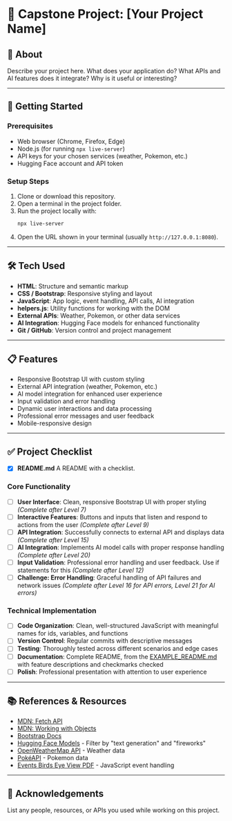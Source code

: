 # 🎯 Capstone Project: [Your Project Name]

## 📖 About  
Describe your project here. What does your application do? What APIs and AI features does it integrate? Why is it useful or interesting?  

---

## 🚀 Getting Started  

### Prerequisites  
- Web browser (Chrome, Firefox, Edge)  
- Node.js (for running `npx live-server`)  
- API keys for your chosen services (weather, Pokemon, etc.)
- Hugging Face account and API token

### Setup Steps  
1. Clone or download this repository.  
2. Open a terminal in the project folder.  
3. Run the project locally with:  
   ```bash
   npx live-server
   ```  
4. Open the URL shown in your terminal (usually `http://127.0.0.1:8080`).  

---

## 🛠️ Tech Used  
- **HTML**: Structure and semantic markup
- **CSS / Bootstrap**: Responsive styling and layout  
- **JavaScript**: App logic, event handling, API calls, AI integration
- **helpers.js**: Utility functions for working with the DOM  
- **External APIs**: Weather, Pokemon, or other data services
- **AI Integration**: Hugging Face models for enhanced functionality
- **Git / GitHub**: Version control and project management

---

## 📋 Features  
- Responsive Bootstrap UI with custom styling
- External API integration (weather, Pokemon, etc.)
- AI model integration for enhanced user experience
- Input validation and error handling
- Dynamic user interactions and data processing
- Professional error messages and user feedback
- Mobile-responsive design

---

## ✅ Project Checklist  

 - [X] **README.md** A README with a checklist.

### Core Functionality
- [ ] **User Interface**: Clean, responsive Bootstrap UI with proper styling *(Complete after Level 7)*
- [ ] **Interactive Features**: Buttons and inputs that listen and respond to actions from the user *(Complete after Level 9)*
- [ ] **API Integration**: Successfully connects to external API and displays data *(Complete after Level 15)*
- [ ] **AI Integration**: Implements AI model calls with proper response handling *(Complete after Level 20)*
- [ ] **Input Validation**: Professional error handling and user feedback. Use if statements for this *(Complete after Level 12)*
- [ ] **Challenge: Error Handling**: Graceful handling of API failures and network issues *(Complete after Level 16 for API errors, Level 21 for AI errors)*

### Technical Implementation
- [ ] **Code Organization**: Clean, well-structured JavaScript with meaningful names for ids, variables, and functions
- [ ] **Version Control**: Regular commits with descriptive messages
- [ ] **Testing**: Thoroughly tested across different scenarios and edge cases
- [ ] **Documentation**: Complete README, from the [EXAMPLE_README.md](/codex-lv2-may-2025/guides/week8-capstone/EXAMPLE_README.html) with feature descriptions and checkmarks checked
- [ ] **Polish**: Professional presentation with attention to user experience

---

## 📚 References & Resources  
- [MDN: Fetch API](https://developer.mozilla.org/en-US/docs/Web/API/Fetch_API)  
- [MDN: Working with Objects](https://developer.mozilla.org/en-US/docs/Learn/JavaScript/Objects/Basics)  
- [Bootstrap Docs](https://getbootstrap.com/docs/5.3/getting-started/introduction/)  
- [Hugging Face Models](https://huggingface.co/models) - Filter by "text generation" and "fireworks"
- [OpenWeatherMap API](https://openweathermap.org/api) - Weather data
- [PokéAPI](https://pokeapi.co) - Pokemon data
- [Events Birds Eye View PDF](/codex-lv2-may-2025/resources/skill-guides/events-birds-eye-view.pdf) - JavaScript event handling

---

## 🙌 Acknowledgements  
List any people, resources, or APIs you used while working on this project.  
